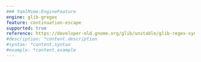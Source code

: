 ```yaml
---
### YamlMime:EngineFeature
engine: glib-gregex
feature: continuation-escape
supported: true
reference: https://developer-old.gnome.org/glib/unstable/glib-regex-syntax.html#id-1.5.25.4.12
#description: *content.description
#syntax: *content.syntax
#example: *content.example
---
```

